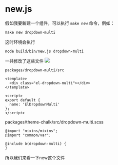 #  new.js


假如我要新建一个组件，可以执行 `make new` 命令，例如：
``` 
make new dropdown-multi
```

这时环境会执行
```
node build/bin/new.js dropdown-multi
```

一共修改了这些文件
![](build:bin:new.js/610786AF-8CA0-4C8E-911E-AEF55A8E5649.png)

`packages/dropdown-multi/src`

```
<template>
  <div class="el-dropdown-multi"></div>
</template>

<script>
export default {
  name: 'ElDropdownMulti'
};
</script>
```

packages/theme-chalk/src/dropdown-multi.scss
```
@import "mixins/mixins";
@import "common/var";

@include b(dropdown-multi) {
}
```
所以我们来看一下new这个文件
